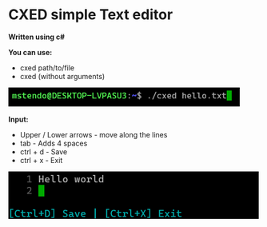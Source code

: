 # CXED simple Text editor

**Written using c#**

**You can use:**
- cxed path/to/file
- cxed (without arguments)

![Using](/screenshots/Using.png)

**Input:**
- Upper / Lower arrows - move along the lines
- tab - Adds 4 spaces
- ctrl + d - Save
- ctrl + x - Exit

![Work](/screenshots/Work.png)
